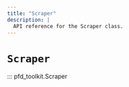 ```yaml
---
title: "Scraper"
description: |
  API reference for the Scraper class.
---
```


# `Scraper`

::: pfd_toolkit.Scraper